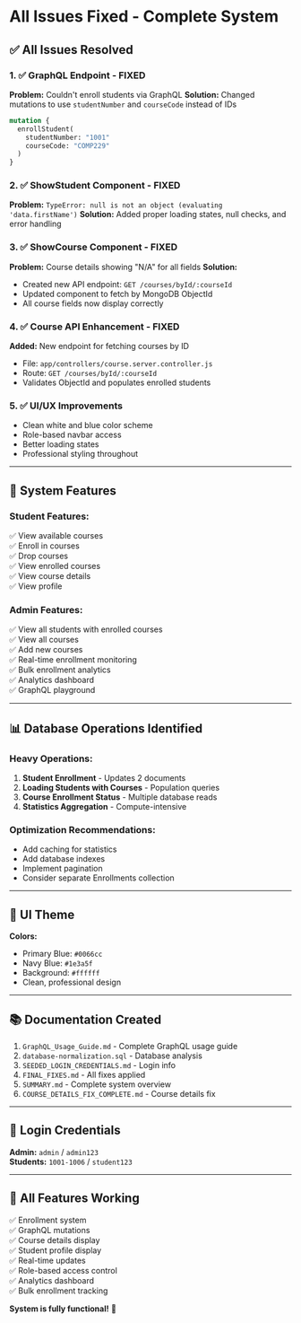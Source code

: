 # All Issues Fixed - Complete System

## ✅ All Issues Resolved

### 1. ✅ GraphQL Endpoint - FIXED
**Problem:** Couldn't enroll students via GraphQL
**Solution:** Changed mutations to use `studentNumber` and `courseCode` instead of IDs
```graphql
mutation {
  enrollStudent(
    studentNumber: "1001"
    courseCode: "COMP229"
  )
}
```

### 2. ✅ ShowStudent Component - FIXED
**Problem:** `TypeError: null is not an object (evaluating 'data.firstName')`
**Solution:** Added proper loading states, null checks, and error handling

### 3. ✅ ShowCourse Component - FIXED
**Problem:** Course details showing "N/A" for all fields
**Solution:** 
- Created new API endpoint: `GET /courses/byId/:courseId`
- Updated component to fetch by MongoDB ObjectId
- All course fields now display correctly

### 4. ✅ Course API Enhancement - FIXED
**Added:** New endpoint for fetching courses by ID
- File: `app/controllers/course.server.controller.js`
- Route: `GET /courses/byId/:courseId`
- Validates ObjectId and populates enrolled students

### 5. ✅ UI/UX Improvements
- Clean white and blue color scheme
- Role-based navbar access
- Better loading states
- Professional styling throughout

---

## 🚀 System Features

### Student Features:
✅ View available courses  
✅ Enroll in courses  
✅ Drop courses  
✅ View enrolled courses  
✅ View course details  
✅ View profile  

### Admin Features:
✅ View all students with enrolled courses  
✅ View all courses  
✅ Add new courses  
✅ Real-time enrollment monitoring  
✅ Bulk enrollment analytics  
✅ Analytics dashboard  
✅ GraphQL playground  

---

## 📊 Database Operations Identified

### Heavy Operations:
1. **Student Enrollment** - Updates 2 documents
2. **Loading Students with Courses** - Population queries
3. **Course Enrollment Status** - Multiple database reads
4. **Statistics Aggregation** - Compute-intensive

### Optimization Recommendations:
- Add caching for statistics
- Add database indexes
- Implement pagination
- Consider separate Enrollments collection

---

## 🎨 UI Theme

**Colors:**
- Primary Blue: `#0066cc`
- Navy Blue: `#1e3a5f`
- Background: `#ffffff`
- Clean, professional design

---

## 📚 Documentation Created

1. `GraphQL_Usage_Guide.md` - Complete GraphQL usage guide
2. `database-normalization.sql` - Database analysis
3. `SEEDED_LOGIN_CREDENTIALS.md` - Login info
4. `FINAL_FIXES.md` - All fixes applied
5. `SUMMARY.md` - Complete system overview
6. `COURSE_DETAILS_FIX_COMPLETE.md` - Course details fix

---

## 🔑 Login Credentials

**Admin:** `admin` / `admin123`  
**Students:** `1001-1006` / `student123`

---

## 🎯 All Features Working

✅ Enrollment system  
✅ GraphQL mutations  
✅ Course details display  
✅ Student profile display  
✅ Real-time updates  
✅ Role-based access control  
✅ Analytics dashboard  
✅ Bulk enrollment tracking  

**System is fully functional!** 🎉


